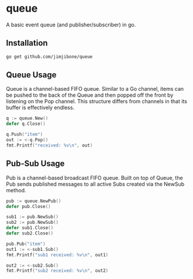 # queue

A basic event queue (and publisher/subscriber) in go.

## Installation

```sh
go get github.com/jimjibone/queue
```

## Queue Usage

Queue is a channel-based FIFO queue. Similar to a Go channel, items can be
pushed to the back of the Queue and then popped off the front by listening on
the Pop channel. This structure differs from channels in that its buffer is
effectively endless.

```go
q := queue.New()
defer q.Close()

q.Push("item")
out := <-q.Pop()
fmt.Printf("received: %v\n", out)
```

## Pub-Sub Usage

Pub is a channel-based broadcast FIFO queue. Built on top of Queue, the Pub
sends published messages to all active Subs created via the NewSub method.

```go
pub := queue.NewPub()
defer pub.Close()

sub1 := pub.NewSub()
sub2 := pub.NewSub()
defer sub1.Close()
defer sub2.Close()

pub.Pub("item")
out1 := <-sub1.Sub()
fmt.Printf("sub1 received: %v\n", out1)

out2 := <-sub2.Sub()
fmt.Printf("sub2 received: %v\n", out2)
```
